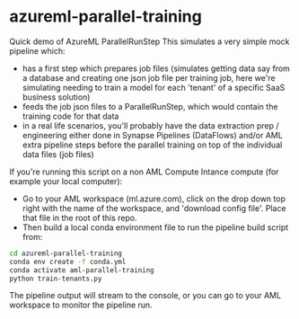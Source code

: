 # azureml-parallel-training

Quick demo of AzureML ParallelRunStep
This simulates a very simple mock pipeline which:
- has a first step which prepares job files (simulates getting data say from a database and creating one json job file per training job, here we're simulating needing to train a model for each 'tenant' of a specific SaaS business solution)
- feeds the job json files to a ParallelRunStep, which would contain the training code for that data
- in a real life scenarios, you'll probably have the data extraction prep / engineering either done in Synapse Pipelines (DataFlows) and/or AML extra pipeline steps before the parallel training on top of the individual data files (job files)

If you're running this script on a non AML Compute Intance compute (for example your local computer):
- Go to your AML workspace (ml.azure.com), click on the drop down top right with the name of the workspace, and 'download config file'. Place that file in the root of this repo.
- Then build a local conda environment file to run the pipeline build script from:

```bash
cd azureml-parallel-training
conda env create -f conda.yml
conda activate aml-parallel-training
python train-tenants.py
```

The pipeline output will stream to the console, or you can go to your AML workspace to monitor the pipeline run.